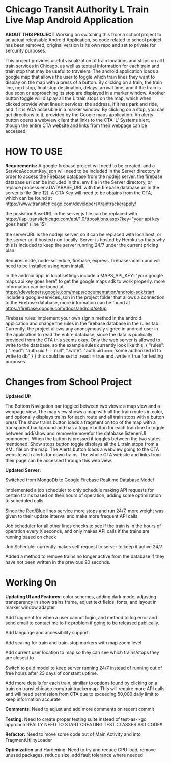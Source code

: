 # Chicago Transit Authority L Train Live Map Android Application


**ABOUT THIS PROJECT**
Working on switching this from a school project to an actual releasable Android Application, 
so code related to school project has been removed, original version is its own repo and set to private for sercurity purposes.

This project provides useful visualization of train locations and stops on all L train services in Chicago, as well as textual 
information for each train and train stop that may be useful to travelers. The android application loads a google map that allows 
the user to toggle which train lines they want to display on the map with a press of a button. By clicking on a train, the train line,
next stop, final stop destination, delays, arrival time, and if the train is due soon or approaching its stop are displayed in a marker window. 
Another button toggle will display all the L train stops on the map, which when clicked provide what lines it services, the address, if it has park 
and ride, and if it is ADA accesible in a marker window. By clicking on a stop, you can get directions to it, provided by the Google maps application. 
An alerts button opens a webview client that links to the CTA 'L' Systems alert, though the entire CTA website and links from their webpage can be accessed. 

# HOW TO USE
**Requirements:** 
A google firebase project will need to be created, and a ServiceAccountKey.json will need to be included in the Server directory in order to access the Firebase database
from the nodejs server. the firebase database url can be included in the .env file in the Server directory, or replace process.env.DATABASE_URL with the firebase database 
url in the server.js file (line 12). 
A CTA Key will need to be obtains from the CTA, which can be found at https://www.transitchicago.com/developers/traintrackerapply/

the posisitionBaseURL in the server.js file can be replaced with https://lapi.transitchicago.com/api/1.0/ttpositions.aspx?key="your api key goes here" (line 15)

the serverURL is the nodejs server, so it can be replaced with localhost, or the server url if hosted non-locally. Server is hosted by Heroku so thats why this is included to
keep the server running 24/7 under the current pricing plan. 

Requires node, node-schedule, firebase, express, firebase-admin and will need to be installed using npm install.

In the android app, in local.settings include a MAPS_API_KEY="your google maps api key goes here" to get the google maps sdk to work properly. 
more information can be found at https://developers.google.com/maps/documentation/android-sdk/start
include a google-services.json in the project folder that allows a connection to the Firebase database, more information can be found at https://firebase.google.com/docs/android/setup

Firebase rules:
implement your own signin method in the android application and change the rules in the firebase database in the rules tab. Currently, the project allows any anonoymously signed in android user in the application to read the entire database, since the data is publically provided from the CTA this seems okay. Only the web server is allowed to write to the database, so the example rules currently look like this:
{
  "rules": {
    ".read": "auth.uid !== null",
    ".write": "auth.uid === 'some authorized id to write to db"
  }
}
this could be set to .read: = true and .write = true for testing purposes. 
# Changes from School Project

**Updated UI:**

The Bottom Navigation bar toggled between two views: a map view and a webpage view. The map view shows a map with all the train routes in color, and optionally displays trains for each route and all train stops with a button press The show trains button loads a fragment on top of the map with a transparent background and has a toggle button for each train line to toggle between add/show and remove/removefor the database listener/UI component. When the button is pressed it toggles between the two states mentioned. Show stops button toggle displays all the L train stops from a KML file on the map. The Alerts button loads a webview going to the CTA website with alerts for down trains. The whole CTA website and links from their page can be accessed through this web view.

**Updated Server:**

Switched from MongoDb to Google Firebase Realtime Database Model

Implemented a job scheduler to only schedule making API requests for certain trains based on their hours of operation, adding some optimization to scheduled calls.

Since the Red/Blue lines service more stops and run 24/7, more weight was given to their update interval and make more frequent API calls.

Job scheduler for all other lines checks to see if the train is in the hours of operation every X seconds, and only makes API calls if the trains are running based on check

Job Scheduler currently makes self request to server to keep it active 24/7.

Added a method to remove trains no longer active from the database if they have not been written in the previous 20 seconds.

# **Working On**

**Updating UI and Features:** color schemes, adding dark mode, adjusting transparency in show trains frame, adjust text fields, fonts, and layout in marker window adapter

Add fragment for when a user cannot login, and method to log error and send email to contact me to fix problem if going to be released publically.

Add language and accessibility support.

Add scaling for train and train-stop markers with map zoom level

Add current user location to map so they can see which trains/stops they are closest to 

Switch to paid model to keep server running 24/7 instead of running out of free hours after 23 days of constant uptime.

Add more details for each train, similiar to options found by clicking on a train on transitchicago.com/traintrackermap. This will require more API calls and will need
permission from CTA due to exceeding 50,000 daily limit to keep information accurate

**Comments:** Need to adjust and add more comments on recent commit

**Testing:** Need to create proper testing suite instead of test-as-I-go approach REALLY NEED TO START CREATING TEST CLASSES AS I CODE!!

**Refactor:** Need to move some code out of Main Activity and into FragmentUtilityLoader

**Optimization** and Hardening: Need to try and reduce CPU load, remove unused packages, reduce size, add fault tolerance where needed
